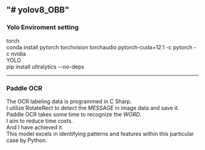 "# yolov8_OBB" 
---

### Yolo Enviroment setting
torch  
    conda install pytorch torchvision torchaudio pytorch-cuda=12.1 -c pytorch -c nvidia  
YOLO  
    pip install ultralytics --no-deps  

---
### Paddle OCR  
The OCR labeling data is programmed in C Sharp.  
I utilize RotateRect to detect the *MESSAGE* in image data and save it.  
Paddle OCR takes some time to recognize the *WORD*.  
I aim to reduce time costs.  
And I have achieved it.  
This model excels in identifying patterns and features within this particular case by Python.  
